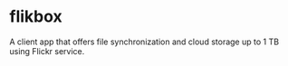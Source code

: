 flikbox
=======

A client app that offers file synchronization and cloud storage up to 1 TB using Flickr service.
